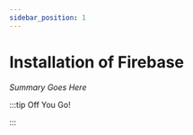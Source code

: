 ```yaml
---
sidebar_position: 1
---
```


# Installation of Firebase

_Summary Goes Here_

:::tip Off You Go!

<QuestButton text="Happy Questing" link='' />

:::

